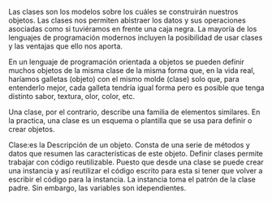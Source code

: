 Las clases son los modelos sobre los cuáles se construirán nuestros objetos.
Las clases nos permiten abistraer los datos y sus operaciones asociadas como si tuviéramos en frente una caja negra. La mayoría de los lenguajes de programación modernos incluyen la posibilidad de usar clases y las ventajas que ello nos aporta.

En un lenguaje de programación orientada a objetos se pueden definir muchos objetos de la misma clase de la misma forma que, en la vida real, haríamos galletas (objeto) con el mismo molde (clase) solo que, para entenderlo mejor, cada galleta tendría igual forma pero es posible que tenga distinto sabor, textura, olor, color, etc.

Una clase, por el contrario, describe una familia de elementos similares. En la practica, una clase es un esquema o plantilla que se usa para definir o crear objetos.

Clase:es la Descripción de un objeto. Consta de una serie de métodos y datos que resumen las características de este objeto. Definir clases permite trabajar con código reutilizable. Puesto que desde una clase se puede crear una instancia y así reutilizar el código escrito para esta si tener que volver a escribir el código para la instancia. La instancia toma el patrón de la clase padre. Sin embargo, las variables son idependientes.
